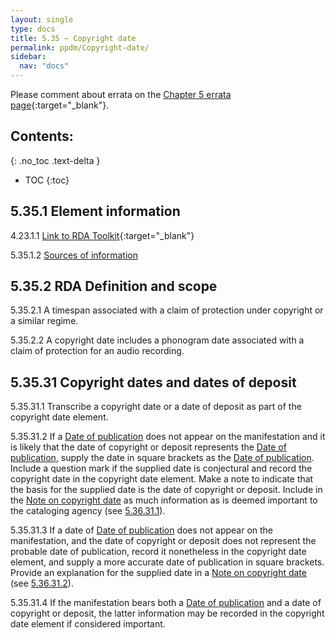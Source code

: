 ```yaml
---
layout: single
type: docs
title: 5.35 — Copyright date
permalink: ppdm/Copyright-date/
sidebar:
  nav: "docs"
---
```


Please comment about errata on the [Chapter 5 errata page](https://docs.google.com/document/d/14roAt0euvJ-x_AboSVoOcMhDLkXYSk35-btRO8xgKZI/edit#heading=h.v26zo86pkfre){:target="_blank"}.

## Contents:
{: .no_toc .text-delta }

- TOC
{:toc}

## 5.35.1 Element information

<a name="5.35.1.1">4.23.1.1</a> [Link to RDA Toolkit](https://beta.rdatoolkit.org/Content/Index?externalId=en-US_ala-452cb3af-3c8e-3c20-8d59-2362ad325a09){:target="_blank"}

<a name="5.35.1.2">5.35.1.2</a> [Sources of information](/DCRMR/ppdm/)

## 5.35.2 RDA Definition and scope

<a name="5.35.2.1">5.35.2.1</a> A timespan associated with a claim of protection under copyright or a similar regime.

<a name="5.35.2.2">5.35.2.2</a> A copyright date includes a phonogram date associated with a claim of protection for an audio recording.

## 5.35.31 Copyright dates and dates of deposit 

<a name="5.35.31.1">5.35.31.1</a> Transcribe a copyright date or a date of deposit as part of the copyright date element.

<a name="5.35.31.2">5.35.31.2</a> If a [Date of publication](/DCRMR/ppdm/Date-of-publication/) does not appear on the manifestation and it is likely that the date of copyright or deposit represents the [Date of publication](/DCRMR/ppdm/Date-of-publication/), supply the date in square brackets as the [Date of publication](/DCRMR/ppdm/Date-of-publication/). Include a question mark if the supplied date is conjectural and record the copyright date in the copyright date element. Make a note to indicate that the basis for the supplied date is the date of copyright or deposit. Include in the [Note on copyright date](/DCRMR/ppdm/Note-on-copyright-date/) as much information as is deemed important to the cataloging agency (see [5.36.31.1](/DCRMR/ppdm/Note-on-copyright-date/#5.36.31.1)). 

<a name="5.35.31.3">5.35.31.3</a> If a date of [Date of publication](/DCRMR/ppdm/Date-of-publication/) does not appear on the manifestation, and the date of copyright or deposit does not represent the probable date of publication, record it nonetheless in the copyright date element, and supply a more accurate date of publication in square brackets. Provide an explanation for the supplied date in a [Note on copyright date](/DCRMR/ppdm/Note-on-copyright-date/) (see [5.36.31.2](/DCRMR/ppdm/Note-on-copyright-date/#5.36.31.2)).

<a name="5.35.31.4">5.35.31.4</a> If the manifestation bears both a [Date of publication](/DCRMR/ppdm/Date-of-publication/) and a date of copyright or deposit, the latter information may be recorded in the copyright date element if considered important.
